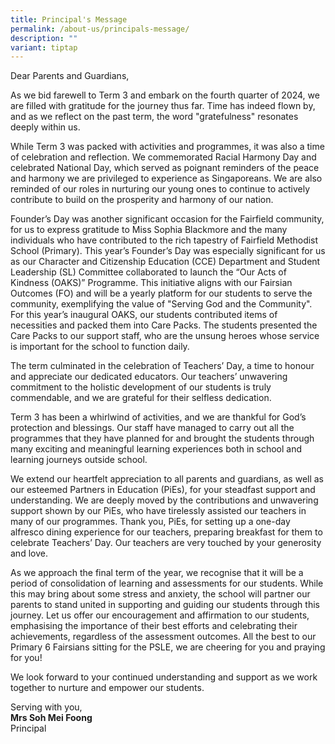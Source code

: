 ```yaml
---
title: Principal's Message
permalink: /about-us/principals-message/
description: ""
variant: tiptap
---
```

<p>Dear Parents and Guardians,</p>
<p>As we bid farewell to Term 3 and embark on the fourth quarter of 2024,
we are filled with gratitude for the journey thus far. Time has indeed
flown by, and as we reflect on the past term, the word "gratefulness" resonates
deeply within us.</p>
<p>While Term 3 was packed with activities and programmes, it was also a
time of celebration and reflection. We commemorated Racial Harmony Day
and celebrated National Day, which served as poignant reminders of the
peace and harmony we are privileged to experience as Singaporeans. We are
also reminded of our roles in nurturing our young ones to continue to actively
contribute to build on the prosperity and harmony of our nation.</p>
<p>Founder’s Day was another significant occasion for the Fairfield community,
for us to express gratitude to Miss Sophia Blackmore and the many individuals
who have contributed to the rich tapestry of Fairfield Methodist School
(Primary). This year’s Founder’s Day was especially significant for us
as our Character and Citizenship Education (CCE) Department and Student
Leadership (SL) Committee collaborated to launch the “Our Acts of Kindness
(OAKS)” Programme. This initiative aligns with our Fairsian Outcomes (FO)
and will be a yearly platform for our students to serve the community,
exemplifying the value of "Serving God and the Community". For this year’s
inaugural OAKS, our students contributed items of necessities and packed
them into Care Packs. The students presented the Care Packs to our support
staff, who are the unsung heroes whose service is important for the school
to function daily.</p>
<p>The term culminated in the celebration of Teachers’ Day, a time to honour
and appreciate our dedicated educators. Our teachers’ unwavering commitment
to the holistic development of our students is truly commendable, and we
are grateful for their selfless dedication.</p>
<p>Term 3 has been a whirlwind of activities, and we are thankful for God’s
protection and blessings. Our staff have managed to carry out all the programmes
that they have planned for and brought the students through many exciting
and meaningful learning experiences both in school and learning journeys
outside school.</p>
<p>We extend our heartfelt appreciation to all parents and guardians, as
well as our esteemed Partners in Education (PiEs), for your steadfast support
and understanding. We are deeply moved by the contributions and unwavering
support shown by our PiEs, who have tirelessly assisted our teachers in
many of our programmes. Thank you, PiEs, for setting up a one-day alfresco
dining experience for our teachers, preparing breakfast for them to celebrate
Teachers’ Day. Our teachers are very touched by your generosity and love.</p>
<p>As we approach the final term of the year, we recognise that it will be
a period of consolidation of learning and assessments for our students.
While this may bring about some stress and anxiety, the school will partner
our parents to stand united in supporting and guiding our students through
this journey. Let us offer our encouragement and affirmation to our students,
emphasising the importance of their best efforts and celebrating their
achievements, regardless of the assessment outcomes. All the best to our
Primary 6 Fairsians sitting for the PSLE, we are cheering for you and praying
for you!</p>
<p>We look forward to your continued understanding and support as we work
together to nurture and empower our students.</p>
<p>Serving with you,
<br><strong>Mrs Soh Mei Foong</strong>
<br>Principal</p>
<p></p>